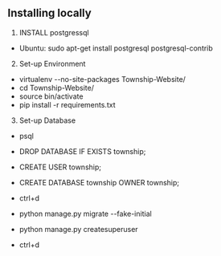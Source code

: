 ## Installing locally
1. INSTALL postgressql
  * Ubuntu: sudo apt-get install postgresql postgresql-contrib

2. Set-up Environment
  * virtualenv --no-site-packages Township-Website/
  * cd Township-Website/
  * source bin/activate
  * pip install -r requirements.txt

3. Set-up Database
  * psql
  * DROP DATABASE IF EXISTS township;
  * CREATE USER township;
  * CREATE DATABASE township OWNER township;
  * ctrl+d

  * python manage.py migrate --fake-initial

  * python manage.py createsuperuser

  * ctrl+d
